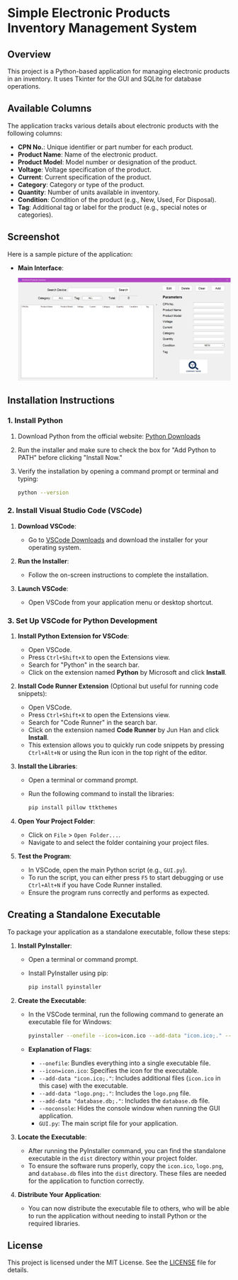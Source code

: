 # Simple Electronic Products Inventory Management System

## Overview

This project is a Python-based application for managing electronic products in an inventory. It uses Tkinter for the GUI and SQLite for database operations.

## Available Columns

The application tracks various details about electronic products with the following columns:

- **CPN No.**: Unique identifier or part number for each product.
- **Product Name**: Name of the electronic product.
- **Product Model**: Model number or designation of the product.
- **Voltage**: Voltage specification of the product.
- **Current**: Current specification of the product.
- **Category**: Category or type of the product.
- **Quantity**: Number of units available in inventory.
- **Condition**: Condition of the product (e.g., New, Used, For Disposal).
- **Tag**: Additional tag or label for the product (e.g., special notes or categories).

## Screenshot

Here is a sample picture of the application:

- **Main Interface**:
  
  ![Main Interface](Screenshot.png)

## Installation Instructions

### 1. Install Python

1. Download Python from the official website: [Python Downloads](https://www.python.org/downloads/)
2. Run the installer and make sure to check the box for "Add Python to PATH" before clicking "Install Now."
3. Verify the installation by opening a command prompt or terminal and typing:
   
   ```bash
   python --version
   ```
   
### 2. Install Visual Studio Code (VSCode)

1. **Download VSCode**: 
   - Go to [VSCode Downloads](https://code.visualstudio.com/Download) and download the installer for your operating system.

2. **Run the Installer**: 
   - Follow the on-screen instructions to complete the installation.

3. **Launch VSCode**: 
   - Open VSCode from your application menu or desktop shortcut.

### 3. Set Up VSCode for Python Development

1. **Install Python Extension for VSCode**:
   - Open VSCode.
   - Press `Ctrl+Shift+X` to open the Extensions view.
   - Search for "Python" in the search bar.
   - Click on the extension named **Python** by Microsoft and click **Install**.

2. **Install Code Runner Extension** (Optional but useful for running code snippets):
   - Open VSCode.
   - Press `Ctrl+Shift+X` to open the Extensions view.
   - Search for "Code Runner" in the search bar.
   - Click on the extension named **Code Runner** by Jun Han and click **Install**.
   - This extension allows you to quickly run code snippets by pressing `Ctrl+Alt+N` or using the Run icon in the top right of the editor.

3. **Install the Libraries**:
   - Open a terminal or command prompt.
   - Run the following command to install the libraries:

     ```bash
     pip install pillow ttkthemes
     ```
4. **Open Your Project Folder**:
   - Click on `File` > `Open Folder...`.
   - Navigate to and select the folder containing your project files.

5. **Test the Program**:
   - In VSCode, open the main Python script (e.g., `GUI.py`).
   - To run the script, you can either press `F5` to start debugging or use `Ctrl+Alt+N` if you have Code Runner installed.
   - Ensure the program runs correctly and performs as expected.

## Creating a Standalone Executable

To package your application as a standalone executable, follow these steps:

1. **Install PyInstaller**:
   - Open a terminal or command prompt.
   - Install PyInstaller using pip:

     ```bash
     pip install pyinstaller
     ```

2. **Create the Executable**:
   - In the VSCode terminal, run the following command to generate an executable file for Windows:

     ```bash
     pyinstaller --onefile --icon=icon.ico --add-data "icon.ico;." --add-data "logo.png;." --add-data "database.db;." --noconsole GUI.py
     ```

   - **Explanation of Flags**:
     - `--onefile`: Bundles everything into a single executable file.
     - `--icon=icon.ico`: Specifies the icon for the executable.
     - `--add-data "icon.ico;."`: Includes additional files (`icon.ico` in this case) with the executable.
     - `--add-data "logo.png;."`: Includes the `logo.png` file.
     - `--add-data "database.db;."`: Includes the `database.db` file.
     - `--noconsole`: Hides the console window when running the GUI application.
     - `GUI.py`: The main script file for your application.

3. **Locate the Executable**:
   - After running the PyInstaller command, you can find the standalone executable in the `dist` directory within your project folder.
   - To ensure the software runs properly, copy the `icon.ico`, `logo.png`, and `database.db` files into the `dist` directory. These files are needed for the application to function correctly.

4. **Distribute Your Application**:
   - You can now distribute the executable file to others, who will be able to run the application without needing to install Python or the required libraries.

## License
This project is licensed under the MIT License. See the [LICENSE](LICENSE) file for details.

